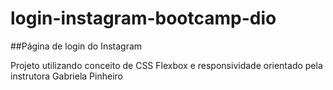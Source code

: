 # login-instagram-bootcamp-dio

##Página de login do Instagram

Projeto utilizando conceito de CSS Flexbox e responsividade orientado pela instrutora Gabriela Pinheiro
